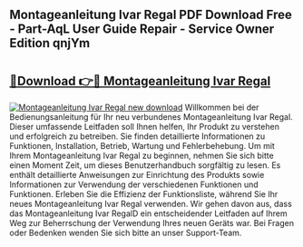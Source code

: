 ## Montageanleitung Ivar Regal PDF Download Free - Part-AqL User Guide Repair - Service Owner Edition qnjYm

# <h2><a href="http://df7py9d.blite.top/?on=Montageanleitung+Ivar+Regal">🔗Download 👉🔴 Montageanleitung Ivar Regal</a></h2>

[![Montageanleitung Ivar Regal new download](https://i.imgur.com/lujVjoI.png)](http://df7py9d.blite.top/?on=Montageanleitung+Ivar+Regal)
Willkommen bei der Bedienungsanleitung für Ihr neu verbundenes Montageanleitung Ivar Regal. Dieser umfassende Leitfaden soll Ihnen helfen, Ihr Produkt zu verstehen und erfolgreich zu betreiben. Sie finden detaillierte Informationen zu Funktionen, Installation, Betrieb, Wartung und Fehlerbehebung. Um mit Ihrem Montageanleitung Ivar Regal zu beginnen, nehmen Sie sich bitte einen Moment Zeit, um dieses Benutzerhandbuch sorgfältig zu lesen. Es enthält detaillierte Anweisungen zur Einrichtung des Produkts sowie Informationen zur Verwendung der verschiedenen Funktionen und Funktionen. Erleben Sie die Effizienz der Funktionsliste, während Sie Ihr neues Montageanleitung Ivar Regal verwenden. Wir gehen davon aus, dass das Montageanleitung Ivar RegalD ein entscheidender Leitfaden auf Ihrem Weg zur Beherrschung der Verwendung Ihres neuen Geräts war. Bei Fragen oder Bedenken wenden Sie sich bitte an unser Support-Team.
